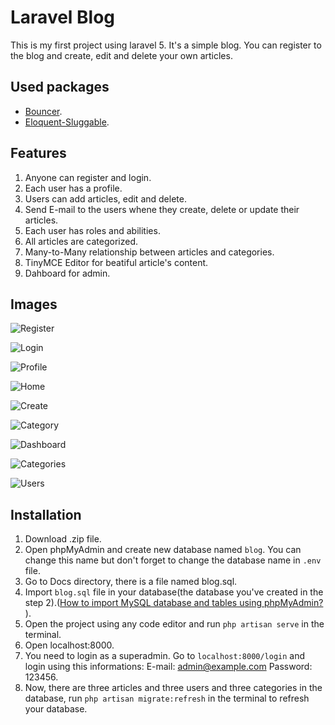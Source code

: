 # Laravel Blog 
This is my first project using laravel 5. It's a simple blog. You can register to the blog and create, edit and delete your own articles.
## Used packages
* [Bouncer](https://github.com/JosephSilber/bouncer).
* [Eloquent-Sluggable](https://github.com/cviebrock/eloquent-sluggable).

## Features
1. Anyone can register and login.
2. Each user has a profile.
3. Users can add articles, edit and delete.
4. Send E-mail to the users whene they create, delete or update their articles.
5. Each user has roles and abilities.
6. All articles are categorized.
7. Many-to-Many relationship between articles and categories.
8. TinyMCE Editor for beatiful article's content.
9. Dahboard for admin.

## Images

![Register](Docs/images/Register.png)


![Login](Docs/images/Login.png)


![Profile](Docs/images/Profile.png)


![Home](Docs/images/Home.png)


![Create](Docs/images/Create.png)


![Category](Docs/images/Category.png)


![Dashboard](Docs/images/Dashboard.png)


![Categories](Docs/images/Categories.png)


![Users](Docs/images/Users.png)

## Installation
1. Download .zip file.
2. Open phpMyAdmin and create new database named `blog`. You can change this name but don't forget to change the database name in `.env` file.
3. Go to Docs directory, there is a file named blog.sql.
4. Import `blog.sql` file in your database(the database you've created in the step 2).([How to import MySQL database and tables using phpMyAdmin? ](https://www.youtube.com/watch?v=jW5lrS6EUPM)).
5. Open the project using any code editor and run `php artisan serve` in the terminal.
6. Open localhost:8000.
7. You need to login as a superadmin. Go to `localhost:8000/login` and login using this informations:
    E-mail: admin@example.com
    Password: 123456.
8. Now, there are three articles and three users and three categories in the database, run `php artisan migrate:refresh` in the terminal to refresh your database.


